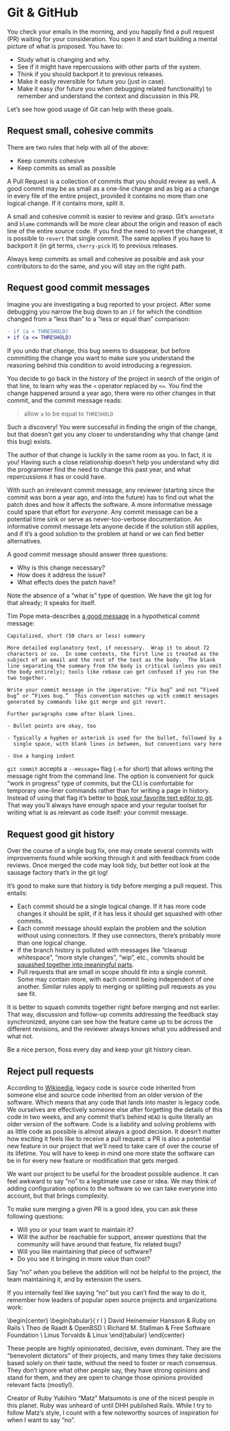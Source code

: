 # Git & GitHub

You check your emails in the morning, and you happily find a pull request (PR) waiting
for your consideration. You open it and start building a mental picture of what
is proposed. You have to:

* Study what is changing and why.
* See if it might have repercussions with other parts of the system.
* Think if you should backport it to previous releases.
* Make it easily reversible for future you (just in case).
* Make it easy (for future you when debugging related functionality) to remember
  and understand the context and discussion in this PR.

Let’s see how good usage of Git can help with these goals.


## Request small, cohesive commits

There are two rules that help with all of the above:

* Keep commits cohesive
* Keep commits as small as possible

A Pull Request is a collection of commits that you should review as well.
A good commit may be as small as a one-line change and as big as a
change in every file of the entire project, provided it contains no more than
one logical change. If it contains more, split it.

A small and cohesive commit is easier to review and grasp. Git’s `annotate` and
`blame` commands will be more clear about the origin and reason of each line of
the entire source code. If you find the need to revert the changeset, it is
possible to `revert` that single commit. The same applies if you have to backport it
(in git terms, `cherry-pick` it) to previous releases.

Always keep commits as small and cohesive as possible and ask your contributors
to do the same, and you will stay on the right path.


## Request good commit messages

Imagine you are investigating a bug reported to your project. After
some debugging you narrow the bug down to an `if` for which the condition
changed from a “less than” to a “less or equal than” comparison:

```diff
- if (a < THRESHOLD)
+ if (a <= THRESHOLD)
```

If you undo that change, this bug seems to disappear, but before committing the
change you want to make sure you understand the reasoning behind this condition
to avoid introducing a regression.

You decide to go back in the history of the project in search of the origin of
that line, to learn why was the `<` operator replaced by `<=`. You find the
change happened around a year ago, there were no other changes in that
commit, and the commit message reads:

> allow `a` to be equal to `THRESHOLD`

Such a discovery! You were successful in finding the origin of the change, but
that doesn’t get you any closer to understanding why that change (and this bug)
exists.

The author of that change is luckily in the same room as you. In fact, it is you!
Having such a close relationship doesn’t help you understand why did the
programmer find the need to change this past year, and what repercussions it
has or could have.

With such an irrelevant commit message, any reviewer (starting since the commit
was born a year ago, and into the future) has to find out what the patch does
and how it affects the software. A more informative message could spare that
effort for *everyone*. Any commit message can be a potential time sink or serve
as never-too-verbose documentation. An informative commit message lets anyone
decide if the solution still applies, and if it’s a good solution to the
problem at hand or we can find better alternatives.

A good commit message should answer three questions:

* Why is this change necessary?
* How does it address the issue?
* What effects does the patch have?

Note the absence of a “what is” type of question. We have the git log for that
already; it speaks for itself.

Tim Pope meta-describes [a good
message](http://tbaggery.com/2008/04/19/a-note-about-git-commit-messages.html)
in a hypothetical commit message:

```
Capitalized, short (50 chars or less) summary

More detailed explanatory text, if necessary.  Wrap it to about 72
characters or so.  In some contexts, the first line is treated as the
subject of an email and the rest of the text as the body.  The blank
line separating the summary from the body is critical (unless you omit
the body entirely); tools like rebase can get confused if you run the
two together.

Write your commit message in the imperative: “Fix bug” and not “Fixed
bug” or “Fixes bug.”  This convention matches up with commit messages
generated by commands like git merge and git revert.

Further paragraphs come after blank lines.

- Bullet points are okay, too

- Typically a hyphen or asterisk is used for the bullet, followed by a
  single space, with blank lines in between, but conventions vary here

- Use a hanging indent
```

`git commit` accepts a `--message=` flag (`-m` for short) that allows writing
the message right from the command line. The option is convenient for quick “work in
progress” type of commits, but the CLI is comfortable for temporary one-liner
commands rather than for writing a page in history. Instead of using that flag
it’s better to [hook your favorite text editor to
git](http://stackoverflow.com/a/2596835/356060). That way you’ll always have
enough space and your regular toolset for writing what is as relevant as code
itself: your commit message.


## Request good git history

Over the course of a single bug fix, one may create several commits with
improvements found while working through it and with feedback from code reviews.
Once merged the code may look tidy, but better not look at the sausage factory
that’s in the git log!

It’s good to make sure that history is tidy before merging a pull request. This
entails:

* Each commit should be a single logical change. If it has more code changes it
    should be split, if it has less it should get squashed with other commits.
* Each commit message should explain the problem and the solution without using
    connectors. If they use connectors, there’s probably more than one logical
    change.
* If the branch history is polluted with messages like “cleanup whitespace”, “more style
    changes”, “wip”, etc., commits should be [squashed together into meaningful
    parts](http://robots.thoughtbot.com/git-interactive-rebase-squash-amend-rewriting-history).
* Pull requests that are small in scope should fit into a single commit. Some
    may contain more, with each commit being independent of one another.
    Similar rules apply to merging or splitting pull requests as you see fit.

It is better to squash commits together right before merging and not earlier.
That way, discussion and follow-up commits addressing the feedback stay
synchronized, anyone can see how the feature came up to be across the different
revisions, and the reviewer always knows what you addressed and what
not.

Be a nice person, floss every day and keep your git history clean.


## Reject pull requests

According to
[Wikipedia](https://en.wikipedia.org/wiki/Legacy_code#Modern_interpretations),
legacy code is source code inherited from someone else and source code inherited
from an older version of the software. Which means that any code that lands into
master is legacy code. We ourselves are effectively someone else after
forgetting the details of this code in two weeks, and any commit that’s behind
`HEAD` is quite literally an older version of the software. Code is a liability
and solving problems with as little code as possible is almost always a good
decision. It doesn’t matter how exciting it feels like to receive a pull request:
a PR is also a potential new feature in our project that we’ll need to take care
of over the course of its lifetime. You will have to keep in mind one more state
the software can be in for every new feature or modification that gets merged.

We want our project to be useful for the broadest possible audience. It can feel
awkward to say “no” to a legitimate use case or idea. We may think of adding
configuration options to the software so we can take everyone into account, but
that brings complexity.

To make sure merging a given PR is a good idea, you can ask these following
questions:

* Will you or your team want to maintain it?
* Will the author be reachable for support, answer questions that the community
    will have around that feature, fix related bugs?
* Will you like maintaining that piece of software?
* Do you see it bringing in more value than cost?

Say “no” when you believe the addition will not be helpful to the
project, the team maintaining it, and by extension the users.

If you internally feel like saying “no” but you can’t find the way to do it,
remember how leaders of popular open source projects and organizations work:

\begin{center}
  \begin{tabular}{ r l }
    David Heinemeier Hansson & Ruby on Rails \\
    Theo de Raadt       & OpenBSD \\
    Richard M. Stallman & Free Software Foundation \\
    Linus Torvalds      & Linux
  \end{tabular}
\end{center}

These people are highly opinionated, decisive, even dominant. They are the
“benevolent dictators” of their projects, and many times they take decisions
based solely on their taste, without the need to foster or reach consensus.
They don’t ignore what other people say, they have strong opinions and stand for
them, and they are open to change those opinions provided relevant facts
(mostly!).

Creator of Ruby Yukihiro “Matz” Matsumoto is one of the nicest people in this
planet. Ruby was unheard of until DHH published Rails. While I try
to follow Matz’s style, I count with a few noteworthy sources of inspiration for
when I want to say “no”.

